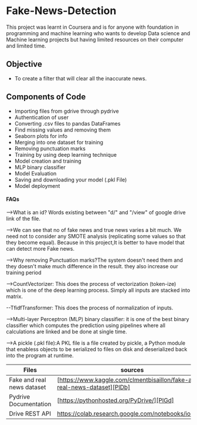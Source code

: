# Fake-News-Detection
This project was learnt in Coursera and is for anyone with foundation in programming and machine learning who wants to develop Data science and Machine learning projects but having limited resources on their computer and limited time.

## Objective
- To create a filter that will clear all the inaccurate news.

## Components of Code 

- Importing files from gdrive through pydrive
- Authentication of user
- Converting .csv files to pandas DataFrames
- Find missing values and removing them
- Seaborn plots for info
- Merging into one dataset for training
- Removing punctuation marks
- Training by using deep learning technique
- Model creation and training
- MLP binary classifier
- Model Evaluation
- Saving and downloading your model (.pkl File)
- Model deployment


#### FAQs
 -->What is an id? Words existing between "d/" and "/view" of google drive link of the file.

-->We can see that no of fake news and true news varies a bit much. We need not to consider any SMOTE analysis (replicating some values so that they become equal). Because in this project,It is better to have model that can detect more Fake news.

-->Why removing Punctuation marks?The system doesn't need them and they doesn't make much difference in the result. they also increase our training period

-->CountVectorizer: This does the process of vectorization (token-ize) which is one of the deep learning process. Simply all inputs are stacked into matrix.

--TfidfTransformer: This does the process of normalization of inputs.

-->Multi-layer Perceptron (MLP) binary classifier: it is one of the best binary classifier which computes the prediction using pipelines where all calculations are linked and be done at single time.

-->A pickle (.pkl file):A PKL file is a file created by pickle, a Python module that enabless objects to be serialized to files on disk and deserialized back into the program at runtime.


| Files | sources |
| ------ | ------ |
| Fake and real news dataset | [https://www.kaggle.com/clmentbisaillon/fake-and-real-news-dataset][PlDb] |
| Pydrive Documentation | [https://pythonhosted.org/PyDrive/][PlGd] |
|Drive REST API| https://colab.research.google.com/notebooks/io.ipynb





   [PlDb]: <https://www.kaggle.com/clmentbisaillon/fake-and-real-news-dataset>
   [PlGh]: <https://colab.research.google.com/notebooks/io.ipynb#scrollTo=jRQ5_yMcqJiV>
   [PlGd]: <https://pythonhosted.org/PyDrive/>
